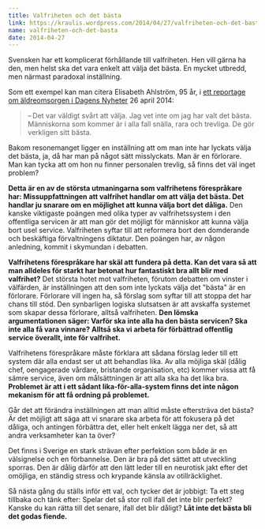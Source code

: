 ```yaml
---
title: Valfriheten och det bästa
link: https://kraulis.wordpress.com/2014/04/27/valfriheten-och-det-basta/
name: valfriheten-och-det-basta
date: 2014-04-27
---
```

Svensken har ett komplicerat förhållande till valfriheten. Hen vill gärna ha den, men helst ska det vara enkelt att välja det bästa. En mycket utbredd, men närmast paradoxal inställning.

Som ett exempel kan man citera Elisabeth Ahlström, 95 år, i [ett reportage om äldreomsorgen i Dagens Nyheter](http://www.dn.se/nyheter/sverige/aldreomsorg-elisabeth-ahlstrom-95-har-haft-besok-av-over-hundra-fran-hemtjansten/) 26 april 2014:

> – Det var väldigt svårt att välja. Jag vet inte om jag har valt det bästa. Människorna som kommer är i alla fall snälla, rara och trevliga. De gör verkligen sitt bästa.

Bakom resonemanget ligger en inställning att om man inte har lyckats välja det bästa, ja, då har man på något sätt misslyckats. Man är en förlorare. Man kan tycka att om hon nu finner personalen trevlig, så finns det väl inget problem?



**Detta är en av de största utmaningarna som valfrihetens förespråkare har: Missuppfattningen att valfrihet handlar om att välja det bästa. Det handlar ju snarare om en möjlighet att kunna välja bort det dåliga.** Den kanske viktigaste poängen med olika typer av valfrihetssystem i den offentliga servicen är att man gör det möjligt för människor att kunna välja bort usel service. Valfriheten syftar till att reformera bort den domderande och beskäftiga förvaltningens diktatur. Den poängen har, av någon anledning, kommit i skymundan i debatten.

**Valfrihetens förespråkare har skäl att fundera på detta. Kan det vara så att man alldeles för starkt har betonat hur fantastiskt bra allt blir med valfrihet?** Det största hotet mot valfriheten, förutom debatten om vinster i välfärden, är inställningen att den som inte lyckats välja det "bästa" är en förlorare. Förlorare vill ingen ha, så förslag som syftar till att stoppa det har chans till stöd. Den synbarligen logiska slutsatsen är att avskaffa systemet som skapar dessa förlorare, alltså valfriheten. **Den lömska argumentationen säger: Varför ska inte alla ha den bästa servicen? Ska inte alla få vara vinnare? Alltså ska vi arbeta för förbättrad offentlig service överallt, inte för valfrihet.**

Valfrihetens förespråkare måste förklara att sådana förslag leder till ett system där alla endast ser ut att behandlas lika. Av alla möjliga skäl (dålig chef, oengagerade vårdare, bristande organisation, etc) kommer vissa att få sämre service, även om målsättningen är att alla ska ha det lika bra. **Problemet är att i ett sådant lika-för-alla-system finns det inte någon mekanism för att få ordning på problemet.**

Går det att förändra inställningen att man alltid måste eftersträva det bästa? Är det möjligt att säga att vi snarare ska arbeta för att fokusera på det dåliga, och antingen förbättra det, eller helt enkelt lägga ner det, så att andra verksamheter kan ta över?

Det finns i Sverige en stark strävan efter perfektion som både är en välsignelse och en förbannelse. Den är bra på det sättet att utveckling sporras. Den är dålig därför att den lätt leder till en neurotisk jakt efter det omöjliga, en ständig stress och krypande känsla av otillräcklighet.

Så nästa gång du ställs inför ett val, och tycker det är jobbigt: Ta ett steg tillbaka och tänk efter: Spelar det så stor roll ifall det inte blir perfekt? Kanske du kan rätta till det senare, ifall det blir dåligt? **Låt inte det bästa bli det godas fiende.**


